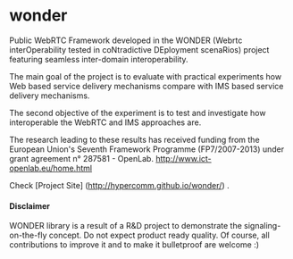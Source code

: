 wonder
======

Public WebRTC Framework developed in the WONDER (Webrtc interOperability tested in coNtradictive DEployment scenaRios) project featuring seamless inter-domain interoperability.

The main goal of the project is to evaluate with practical experiments how Web based service delivery mechanisms compare with IMS based service delivery mechanisms.

The second objective of the experiment is to test and investigate how interoperable the WebRTC and IMS approaches are.

The research leading to these results has received funding from the European Union's Seventh Framework Programme (FP7/2007-2013) under grant agreement n° 287581 - OpenLab. http://www.ict-openlab.eu/home.html

Check [Project Site] (http://hypercomm.github.io/wonder/) .

#### Disclaimer

WONDER library is a result of a R&D project to demonstrate the signaling-on-the-fly concept. Do not expect product ready quality. Of course, all contributions to improve it and to make it bulletproof are welcome :)
